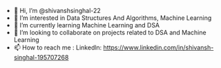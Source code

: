 - 👋 Hi, I’m @shivanshsinghal-22
- 👀 I’m interested in Data Structures And Algorithms, Machine Learning
- 🌱 I’m currently learning Machine Learning and DSA
- 💞️ I’m looking to collaborate on projects related to DSA and Machine Learning
- 📫 How to reach me : Linkedln: https://www.linkedin.com/in/shivansh-singhal-195707268

<!---
shivanshsinghal-22/shivanshsinghal-22 is a ✨ special ✨ repository because its `README.md` (this file) appears on your GitHub profile.
You can click the Preview link to take a look at your changes.
--->
